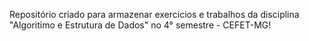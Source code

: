 Repositório criado para armazenar exercicios e trabalhos da disciplina "Algoritimo e Estrutura de Dados" no 4° semestre - CEFET-MG!
